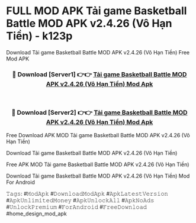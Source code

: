 # FULL MOD APK Tải game Basketball Battle MOD APK v2.4.26 (Vô Hạn Tiền) - k123p
Download Tải game Basketball Battle MOD APK v2.4.26 (Vô Hạn Tiền) Free Mod APK

<div align="center">
<h3>🔴 Download [Server1] 👉👉 <a href="https://apk-comot.site?title=Tải_game_Basketball_Battle_MOD_APK_v2.4.26_(Vô_Hạn_Tiền)">Tải game Basketball Battle MOD APK v2.4.26 (Vô Hạn Tiền) Mod Apk</a></h3><br>

<h3>🔴 Download [Server2] 👉👉 <a href="https://apk-comot.site?title=Tải_game_Basketball_Battle_MOD_APK_v2.4.26_(Vô_Hạn_Tiền)">Tải game Basketball Battle MOD APK v2.4.26 (Vô Hạn Tiền) Mod Apk</a></h3>
</div>


Free Download APK MOD Tải game Basketball Battle MOD APK v2.4.26 (Vô Hạn Tiền)

Download Tải game Basketball Battle MOD APK v2.4.26 (Vô Hạn Tiền) 

Free APK MOD Tải game Basketball Battle MOD APK v2.4.26 (Vô Hạn Tiền) 

Download Tải game Basketball Battle MOD APK v2.4.26 (Vô Hạn Tiền) Mod For Android

𝚃𝚊𝚐𝚜: #𝙼𝚘𝚍𝙰𝚙𝚔 #𝙳𝚘𝚠𝚗𝚕𝚘𝚊𝚍𝙼𝚘𝚍𝙰𝚙𝚔 #𝙰𝚙𝚔𝙻𝚊𝚝𝚎𝚜𝚝𝚅𝚎𝚛𝚜𝚒𝚘𝚗 #𝙰𝚙𝚔𝚄𝚗𝚕𝚒𝚖𝚒𝚝𝚎𝚍𝙼𝚘𝚗𝚎𝚢 #𝙰𝚙𝚔𝚄𝚗𝚕𝚘𝚌𝚔𝙰𝚕𝚕 #𝙰𝚙𝚔𝙽𝚘𝙰𝚍𝚜 #𝚄𝚗𝚕𝚘𝚌𝚔𝙿𝚛𝚎𝚖𝚒𝚞𝚖 #𝙵𝚘𝚛𝙰𝚗𝚍𝚛𝚘𝚒𝚍 #𝙵𝚛𝚎𝚎𝙳𝚘𝚠𝚗𝚕𝚘𝚊𝚍 #home_design_mod_apk